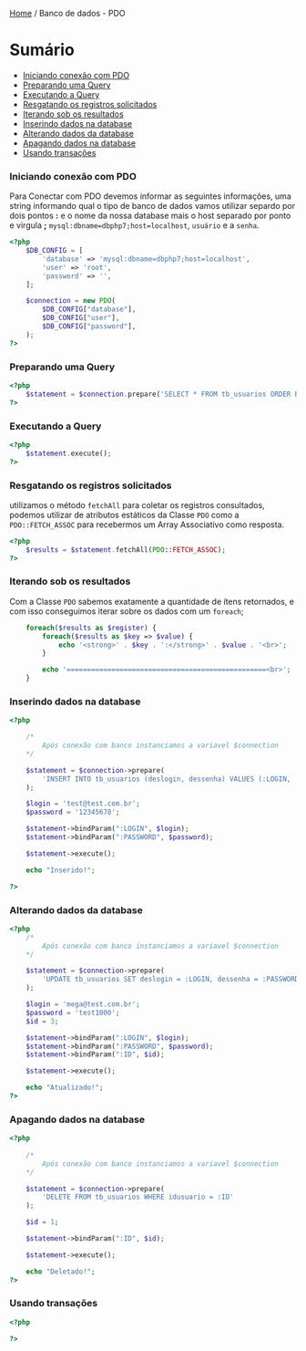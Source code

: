 [Home](../README.md) / Banco de dados - PDO

# Sumário

- [Iniciando conexão com PDO](#iniciando-conexão-com-pdo)
- [Preparando uma Query](#preparando-uma-query)
- [Executando a Query](#executando-a-query)
- [Resgatando os registros solicitados](#resgatando-os-registros-solicitados)
- [Iterando sob os resultados](#iterando-sob-os-resultados)
- [Inserindo dados na database](#inserindo-dados-na-database)
- [Alterando dados da database](#alterando-dados-da-database)
- [Apagando dados na database](#apagando-dados-na-database)
- [Usando transações](#usando-transações)

### Iniciando conexão com PDO

Para Conectar com PDO devemos informar as seguintes informações, uma string
informando qual o tipo de banco de dados vamos utilizar separdo por dois pontos **:** e o nome da nossa database
mais o host separado por ponto e virgula **;** `mysql:dbname=dbphp7;host=localhost`, `usuário` e a `senha`.

```php
<?php
    $DB_CONFIG = [
        'database' => 'mysql:dbname=dbphp7;host=localhost',
        'user' => 'root',
        'password' => '',
    ];

    $connection = new PDO(
        $DB_CONFIG["database"],
        $DB_CONFIG["user"],
        $DB_CONFIG["password"],
    );
?>
```

### Preparando uma Query

```php
<?php
    $statement = $connection.prepare('SELECT * FROM tb_usuarios ORDER BY deslogin');
?>
```

### Executando a Query

```php
<?php
    $statement.execute();
?>
```

### Resgatando os registros solicitados

utilizamos o método `fetchAll` para coletar os registros consultados,
podemos utilizar de atributos estáticos da Classe `PDO` como a `PDO::FETCH_ASSOC`
para recebermos um Array Associativo como resposta.

```php
<?php
    $results = $statement.fetchAll(PDO::FETCH_ASSOC);
?>
```

### Iterando sob os resultados

Com a Classe `PDO` sabemos exatamente a quantidade de ítens retornados,
e com isso conseguimos iterar sobre os dados com um `foreach`;

```php
    foreach($results as $register) {
        foreach($results as $key => $value) {
            echo '<strong>' . $key . ':</strong>' . $value . '<br>';
        }

        echo '=================================================<br>';
    }
```

### Inserindo dados na database

```php
<?php 

    /* 
        Após conexão com banco instanciamos a variavel $connection 
    */

    $statement = $connection->prepare(
        'INSERT INTO tb_usuarios (deslogin, dessenha) VALUES (:LOGIN, :PASSWORD)'
    );

    $login = 'test@test.com.br';
    $password = '12345678';

    $statement->bindParam(":LOGIN", $login);
    $statement->bindParam(":PASSWORD", $password);

    $statement->execute();

    echo "Inserido!";

?>
```

### Alterando dados da database

```php
<?php 
    /* 
        Após conexão com banco instanciamos a variavel $connection 
    */

    $statement = $connection->prepare(
        'UPDATE tb_usuarios SET deslogin = :LOGIN, dessenha = :PASSWORD WHERE idusuario = :ID'
    );

    $login = 'mega@test.com.br';
    $password = 'test1000';
    $id = 3;

    $statement->bindParam(":LOGIN", $login);
    $statement->bindParam(":PASSWORD", $password);
    $statement->bindParam(":ID", $id);

    $statement->execute();

    echo "Atualizado!";
?>
```

### Apagando dados na database

```php
<?php 
    
    /* 
        Após conexão com banco instanciamos a variavel $connection 
    */

    $statement = $connection->prepare(
        'DELETE FROM tb_usuarios WHERE idusuario = :ID'
    );

    $id = 1;

    $statement->bindParam(":ID", $id);

    $statement->execute();

    echo "Deletado!";
?>
```

### Usando transações

```php
<?php 

?>
```
